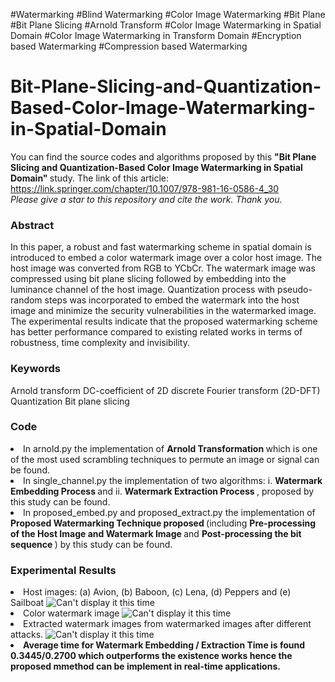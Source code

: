 #Watermarking
#Blind Watermarking
#Color Image Watermarking
#Bit Plane
#Bit Plane Slicing
#Arnold Transform
#Color Image Watermarking in Spatial Domain
#Color Image Watermarking in Transform Domain
#Encryption based Watermarking
#Compression based Watermarking


# Bit-Plane-Slicing-and-Quantization-Based-Color-Image-Watermarking-in-Spatial-Domain
You can find the source codes and algorithms proposed by this <b> "Bit Plane Slicing and Quantization-Based Color Image Watermarking in Spatial Domain" </b> study. The link of this article: https://link.springer.com/chapter/10.1007/978-981-16-0586-4_30 <br>
<I> Please give a star to this repository and cite the work. Thank you. </I>

<b> <h3> Abstract </h3> </b>
In this paper, a robust and fast watermarking scheme in spatial domain is introduced to embed a color watermark image over a color host image. The host image was converted from RGB to YCbCr. The watermark image was compressed using bit plane slicing followed by embedding into the luminance channel of the host image. Quantization process with pseudo-random steps was incorporated to embed the watermark into the host image and minimize the security vulnerabilities in the watermarked image. The experimental results indicate that the proposed watermarking scheme has better performance compared to existing related works in terms of robustness, time complexity and invisibility.

<b> <h3> Keywords </h3> </b>
Arnold transform DC-coefficient of 2D discrete Fourier transform (2D-DFT) Quantization Bit plane slicing 

<b> <h3> Code </h3> </b>
<li> In arnold.py the implementation of <b> Arnold Transformation </b> which is one of the most used scrambling techniques to permute an image or signal can be found.
<li> In single_channel.py the implementation of two algorithms: 
  i. <b> Watermark Embedding Process </b> and ii. <b> Watermark Extraction Process </b>, proposed by this study can be found.
<li> In proposed_embed.py and proposed_extract.py the implementation of <b> Proposed Watermarking Technique proposed </b> (including <b> Pre-processing of the Host Image and Watermark Image </b> and <b> Post-processing the bit sequence </b>) by this study can be found.
  
<b> <h3> Experimental Results </h3> </b>
<li> Host images: (a) Avion, (b) Baboon, (c) Lena, (d) Peppers and (e) Sailboat
  <img src="https://user-images.githubusercontent.com/55454660/131952995-c0039e9b-7d2b-4fa2-b64f-2d7778096899.jpg" alt="Can't display it this time">

  
<li>  Color watermark image
  <img src="https://user-images.githubusercontent.com/55454660/131953079-dac3bfc9-0556-4b49-9a0c-52b370aa3666.jpg" alt="Can't display it this time">
  
  
<li> Extracted watermark images from watermarked images after different attacks.
  <img src="https://user-images.githubusercontent.com/55454660/131953093-ab4d4681-8c8a-4f9f-882d-47e4421e4ca4.jpg" alt="Can't display it this time">

  
<li> <b> Average time for Watermark Embedding / Extraction Time is found 0.3445/0.2700 which outperforms the existence works hence the proposed mmethod can be implement in real-time applications. </b>
  
  
